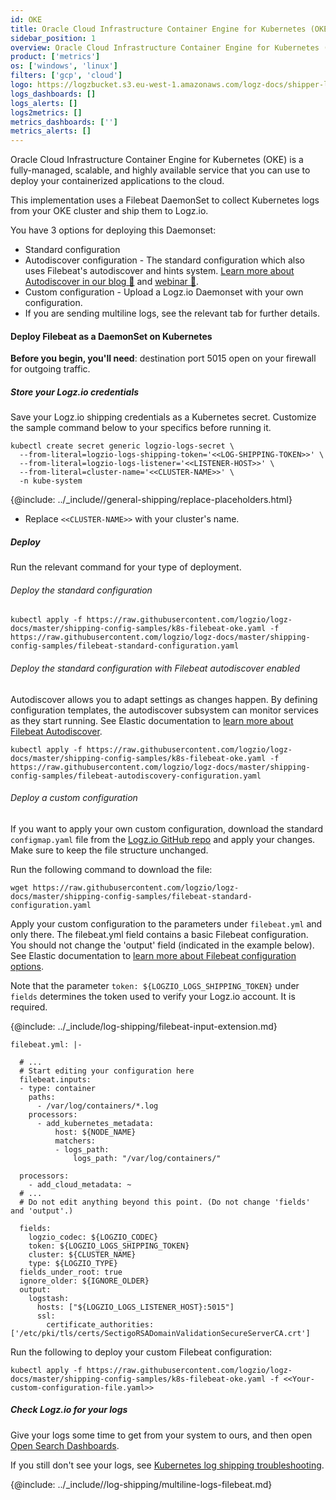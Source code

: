 ```yaml
---
id: OKE
title: Oracle Cloud Infrastructure Container Engine for Kubernetes (OKE)
sidebar_position: 1
overview: Oracle Cloud Infrastructure Container Engine for Kubernetes (OKE) is a fully-managed, scalable, and highly available service that you can use to deploy your containerized applications to the cloud.
product: ['metrics']
os: ['windows', 'linux']
filters: ['gcp', 'cloud']
logo: https://logzbucket.s3.eu-west-1.amazonaws.com/logz-docs/shipper-logos/aiven-logo.png
logs_dashboards: []
logs_alerts: []
logs2metrics: []
metrics_dashboards: ['']
metrics_alerts: []
---
```


 


Oracle Cloud Infrastructure Container Engine for Kubernetes (OKE) is a fully-managed, scalable, and highly available service that you can use to deploy your containerized applications to the cloud.

This implementation uses a Filebeat DaemonSet to collect Kubernetes logs from your OKE cluster and ship them to Logz.io.

You have 3 options for deploying this Daemonset:

* Standard configuration
* Autodiscover configuration - The standard configuration which also uses Filebeat's autodiscover and hints system. [Learn more about Autodiscover in our blog 🔗](https://logz.io/blog/what-is-autodiscover-filebeat/) and [webinar 🎥](https://logz.io/learn/webinar-collecting-and-shipping-kubernetes-logs-at-scale-with-filebeat-autodiscover/).
* Custom configuration - Upload a Logz.io Daemonset with your own configuration.
* If you are sending multiline logs, see the relevant tab for further details.

  

#### Deploy Filebeat as a DaemonSet on Kubernetes


**Before you begin, you'll need**: destination port 5015 open on your firewall for outgoing traffic.


 

##### Store your Logz.io credentials

Save your Logz.io shipping credentials as a Kubernetes secret. Customize the sample command below to your specifics before running it.


```shell
kubectl create secret generic logzio-logs-secret \
  --from-literal=logzio-logs-shipping-token='<<LOG-SHIPPING-TOKEN>>' \
  --from-literal=logzio-logs-listener='<<LISTENER-HOST>>' \
  --from-literal=cluster-name='<<CLUSTER-NAME>>' \
  -n kube-system
```

{@include: ../_include//general-shipping/replace-placeholders.html}
* Replace `<<CLUSTER-NAME>>` with your cluster's name.


##### Deploy

Run the relevant command for your type of deployment.

###### Deploy the standard configuration

```shell
kubectl apply -f https://raw.githubusercontent.com/logzio/logz-docs/master/shipping-config-samples/k8s-filebeat-oke.yaml -f https://raw.githubusercontent.com/logzio/logz-docs/master/shipping-config-samples/filebeat-standard-configuration.yaml
```

###### Deploy the standard configuration with Filebeat autodiscover enabled

Autodiscover allows you to adapt settings as changes happen. By defining configuration templates, the autodiscover subsystem can monitor services as they start running.  See Elastic documentation to [learn more about Filebeat Autodiscover](https://www.elastic.co/guide/en/beats/filebeat/current/configuration-autodiscover.html). 

```shell
kubectl apply -f https://raw.githubusercontent.com/logzio/logz-docs/master/shipping-config-samples/k8s-filebeat-oke.yaml -f https://raw.githubusercontent.com/logzio/logz-docs/master/shipping-config-samples/filebeat-autodiscovery-configuration.yaml
```

###### Deploy a custom configuration

If you want to apply your own custom configuration, download the standard `configmap.yaml` file from the [Logz.io GitHub repo](https://raw.githubusercontent.com/logzio/logz-docs/master/shipping-config-samples/filebeat-standard-configuration.yaml) and apply your changes. Make sure to keep the file structure unchanged.

Run the following command to download the file:

```shell
wget https://raw.githubusercontent.com/logzio/logz-docs/master/shipping-config-samples/filebeat-standard-configuration.yaml
```

Apply your custom configuration to the parameters under `filebeat.yml` and only there. The filebeat.yml field contains a basic Filebeat configuration. You should not change the 'output' field (indicated in the example below). See Elastic documentation to [learn more about Filebeat configuration options](https://www.elastic.co/guide/en/beats/filebeat/current/configuring-howto-filebeat.html).

Note that the parameter `token: ${LOGZIO_LOGS_SHIPPING_TOKEN}` under `fields` determines the token used to verify your Logz.io account. It is required.

{@include: ../_include/log-shipping/filebeat-input-extension.md}


```
filebeat.yml: |-

  # ...
  # Start editing your configuration here
  filebeat.inputs:
  - type: container
    paths:
      - /var/log/containers/*.log
    processors:
      - add_kubernetes_metadata:
          host: ${NODE_NAME}
          matchers:
          - logs_path:
              logs_path: "/var/log/containers/"

  processors:
    - add_cloud_metadata: ~
  # ...
  # Do not edit anything beyond this point. (Do not change 'fields' and 'output'.)

  fields:
    logzio_codec: ${LOGZIO_CODEC}
    token: ${LOGZIO_LOGS_SHIPPING_TOKEN}
    cluster: ${CLUSTER_NAME}
    type: ${LOGZIO_TYPE}
  fields_under_root: true
  ignore_older: ${IGNORE_OLDER}
  output:
    logstash:
      hosts: ["${LOGZIO_LOGS_LISTENER_HOST}:5015"]
      ssl:
        certificate_authorities: ['/etc/pki/tls/certs/SectigoRSADomainValidationSecureServerCA.crt']
```

Run the following to deploy your custom Filebeat configuration:

```shell
kubectl apply -f https://raw.githubusercontent.com/logzio/logz-docs/master/shipping-config-samples/k8s-filebeat-oke.yaml -f <<Your-custom-configuration-file.yaml>>
```

##### Check Logz.io for your logs

Give your logs some time to get from your system to ours,
and then open [Open Search Dashboards](https://app.logz.io/#/dashboard/osd).

If you still don't see your logs,
see [Kubernetes log shipping troubleshooting]({{site.baseurl}}/user-guide/kubernetes-troubleshooting/).

 

  

{@include: ../_include//log-shipping/multiline-logs-filebeat.md}

  